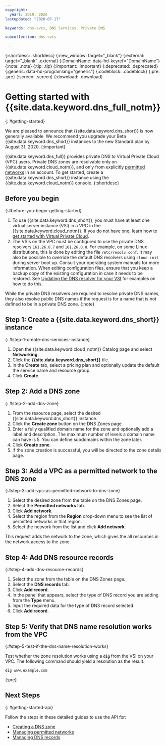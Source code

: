 ```yaml
---
copyright:
  years: 2019, 2020
lastupdated: "2020-07-17"

keywords: dns-svcs, DNS Services, Private DNS

subcollection: dns-svcs

---
```


{:shortdesc: .shortdesc}
{:new_window: target="_blank"}
{:external: target="_blank" .external}
{:DomainName: data-hd-keyref="DomainName"}
{:note: .note}
{:tip: .tip}
{:important: .important}
{:deprecated: .deprecated}
{:generic: data-hd-programlang="generic"}
{:codeblock: .codeblock}
{:pre: .pre}
{:screen: .screen}
{:download: .download}

# Getting started with {{site.data.keyword.dns_full_notm}}
{: #getting-started}

We are pleased to announce that {{site.data.keyword.dns_short}} is now generally available. We recommend you upgrade your Beta {{site.data.keyword.dns_short}} instances to the new Standard plan by August 31, 2020. 
{:important}

{{site.data.keyword.dns_full}} provides private DNS to Virtual Private Cloud (VPC) users. Private DNS zones are resolvable only on {{site.data.keyword.cloud_notm}}, and only from explicitly [permitted networks](/docs/dns-svcs?topic=dns-svcs-dns-concepts#permitted-networks) in an account. To get started, create a {{site.data.keyword.dns_short}} instance using the {{site.data.keyword.cloud_notm}} console.
{:shortdesc}

## Before you begin
{:#before-you-begin-getting-started}

1. To use {{site.data.keyword.dns_short}}, you must have at least one virtual server instance (VSI) in a VPC in the {{site.data.keyword.cloud_notm}}. If you do not have one, learn how to [get started with Virtual Private Cloud](/docs/vpc?topic=vpc-getting-started).
1. The VSIs on the VPC must be configured to use the private DNS resolvers `161.26.0.7` and `161.26.0.8`. For example, on some Linux distributions, this is done by editing the file `/etc/resolv.conf`. It may also be possible to override the default DNS resolvers using `cloud-init` during server boot up. Consult your operating system manuals for more information. When editing configuration files, ensure that you keep a backup copy of the existing configuration in case it needs to be restored. See [Updating the DNS resolver for your VSI](/docs/dns-svcs?topic=dns-svcs-updating-dns-resolver) for examples on how to do this.

While the private DNS resolvers are required to resolve private DNS names, they also resolve public DNS names if the request is for a name that is not defined to be in a private DNS zone.
{:note}

## Step 1: Create a {{site.data.keyword.dns_short}} instance
{: #step-1-create-dns-services-instance}

1. Open the {{site.data.keyword.cloud_notm}} Catalog page and select **Networking**.
1. Click the **{{site.data.keyword.dns_short}}** tile.
1. In the **Create** tab, select a pricing plan and optionally update the default the service name and resource group.
1. Click **Create**.

## Step 2: Add a DNS zone
{: #step-2-add-dns-zone}

1. From the resource page, select the desired {{site.data.keyword.dns_short}} instance.
1. Click the **Create zone** button on the DNS Zones page.
1. Enter a fully qualified domain name for the zone and optionally add a label and description. The maximum number of levels a domain name can have is 5. You can define subdomains within the zone later.
1. Click **Create zone**.
1. If the zone creation is successful, you will be directed to the zone details page.


## Step 3: Add a VPC as a permitted network to the DNS zone
{:#step-3-add-vpc-as-permitted-network-to-dns-zone}

1. Select the desired zone from the table on the DNS Zones page.
1. Select the **Permitted networks** tab.
1. Click **Add network**.
1. Select the region from the **Region** drop-down menu to see the list of permitted networks in that region.
1. Select the network from the list and click **Add network**.

This request adds the network to the zone, which gives the all resources in the network access to the zone.

## Step 4: Add DNS resource records
{:#step-4-add-dns-resource-records}

1. Select the zone from the table on the DNS Zones page.
1. Select the **DNS records** tab.
1. Click **Add record**.
1. In the panel that appears, select the type of DNS record you are adding from the **Type** menu.
1. Input the required data for the type of DNS record selected.
1. Click **Add record**.

## Step 5: Verify that DNS name resolution works from the VPC
{:#step-5-test-if-the-dns-name-resolution-works}

Test whether the zone resolution works using a **`dig`** from the VSI on your VPC. The following command should yield a resolution as the result.

```shell
dig www.example.com
```
{:pre}

## Next Steps
{: #getting-started-api}

Follow the steps in these detailed guides to use the API for:
- [Creating a DNS zone](/docs/dns-svcs?topic=dns-svcs-managing-dns-zones#create-dns-zone-api)
- [Managing permitted networks](/docs/dns-svcs?topic=dns-svcs-managing-permitted-networks#managing-permitted-networks-api)
- [Managing DNS records](/docs/dns-svcs?topic=dns-svcs-managing-dns-records#managing-dns-records-api)
